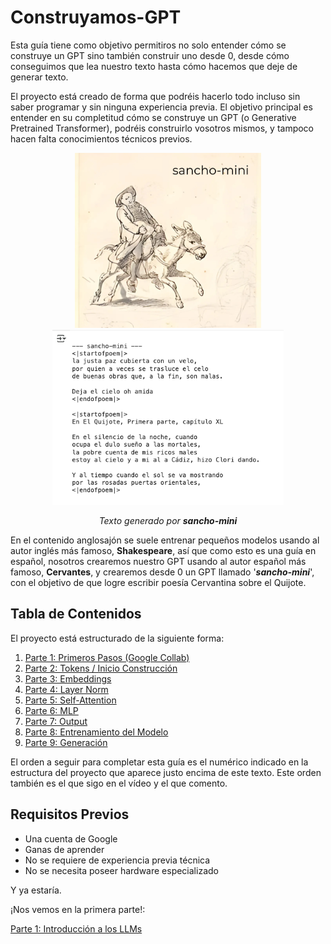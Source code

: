 # Construyamos-GPT

Esta guía tiene como objetivo permitiros no solo entender cómo se construye un GPT sino también construir uno desde 0, desde cómo conseguimos que lea nuestro texto hasta cómo hacemos que deje de generar texto.

El proyecto está creado de forma que podréis hacerlo todo incluso sin saber programar y sin ninguna experiencia previa. El objetivo principal es entender en su completitud cómo se construye un GPT (o Generative Pretrained Transformer), podréis construirlo vosotros mismos, y tampoco hacen falta conocimientos técnicos previos.

 

<p align="center">
  <img src="assets/sancho-mini.png" height="280">
  <img src="assets/output-text.png" height="280">
</p>
<p align="center"><i>Texto generado por <b>sancho-mini</b></i></p>

En el contenido anglosajón se suele entrenar pequeños modelos usando al autor inglés más famoso, **Shakespeare**, así que como esto es una guía en español, nosotros crearemos nuestro GPT usando al autor español más famoso, **Cervantes**, y crearemos desde 0 un GPT llamado '***sancho-mini***', con el objetivo de que logre escribir poesía Cervantina sobre el Quijote.

## Tabla de Contenidos 
El proyecto está estructurado de la siguiente forma:

1. [Parte 1: Primeros Pasos (Google Collab)](https://gabriels-organization-67.gitbook.io/construyamos-gpt/partes/parte1)
2. [Parte 2: Tokens / Inicio Construcción](https://gabriels-organization-67.gitbook.io/construyamos-gpt/partes/parte2)
3. [Parte 3: Embeddings](https://gabriels-organization-67.gitbook.io/construyamos-gpt/partes/parte3)
4. [Parte 4: Layer Norm](https://gabriels-organization-67.gitbook.io/construyamos-gpt/partes/parte4)
5. [Parte 5: Self-Attention](https://gabriels-organization-67.gitbook.io/construyamos-gpt/partes/parte5)
6. [Parte 6: MLP](https://gabriels-organization-67.gitbook.io/construyamos-gpt/partes/parte6)
7. [Parte 7: Output](https://gabriels-organization-67.gitbook.io/construyamos-gpt/partes/parte7)
8. [Parte 8: Entrenamiento del Modelo](https://gabriels-organization-67.gitbook.io/construyamos-gpt/partes/parte8)
9. [Parte 9: Generación](https://gabriels-organization-67.gitbook.io/construyamos-gpt/partes/parte9)

El orden a seguir para completar esta guía es el numérico indicado en la estructura del proyecto que aparece justo encima de este texto. Este orden también es el que sigo en el vídeo y el que comento.



## Requisitos Previos

- Una cuenta de Google
- Ganas de aprender
- No se requiere de experiencia previa técnica
- No se necesita poseer hardware especializado

Y ya estaría.





¡Nos vemos en la primera parte!:

[Parte 1: Introducción a los LLMs](https://gabriels-organization-67.gitbook.io/construyamos-gpt/partes/parte1)